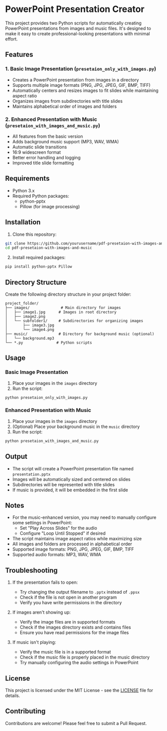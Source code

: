 # PowerPoint Presentation Creator

This project provides two Python scripts for automatically creating PowerPoint presentations from images and music files. It's designed to make it easy to create professional-looking presentations with minimal effort.

## Features

### 1. Basic Image Presentation (`presetaion_only_with_images.py`)
- Creates a PowerPoint presentation from images in a directory
- Supports multiple image formats (PNG, JPG, JPEG, GIF, BMP, TIFF)
- Automatically centers and resizes images to fit slides while maintaining aspect ratio
- Organizes images from subdirectories with title slides
- Maintains alphabetical order of images and folders

### 2. Enhanced Presentation with Music (`presetaion_with_images_and_music.py`)
- All features from the basic version
- Adds background music support (MP3, WAV, WMA)
- Automatic slide transitions
- 16:9 widescreen format
- Better error handling and logging
- Improved title slide formatting

## Requirements

- Python 3.x
- Required Python packages:
  - python-pptx
  - Pillow (for image processing)

## Installation

1. Clone this repository:
```bash
git clone https://github.com/yourusername/pdf-presetaion-with-images-and-music.git
cd pdf-presetaion-with-images-and-music
```

2. Install required packages:
```bash
pip install python-pptx Pillow
```

## Directory Structure

Create the following directory structure in your project folder:

```
project_folder/
├── images/              # Main directory for images
│   ├── image1.jpg      # Images in root directory
│   ├── image2.png
│   └── subfolder1/     # Subdirectories for organizing images
│       ├── image3.jpg
│       └── image4.png
├── music/              # Directory for background music (optional)
│   └── background.mp3
└── *.py               # Python scripts
```

## Usage

### Basic Image Presentation

1. Place your images in the `images` directory
2. Run the script:
```bash
python presetaion_only_with_images.py
```

### Enhanced Presentation with Music

1. Place your images in the `images` directory
2. (Optional) Place your background music in the `music` directory
3. Run the script:
```bash
python presetaion_with_images_and_music.py
```

## Output

- The script will create a PowerPoint presentation file named `presentation.pptx`
- Images will be automatically sized and centered on slides
- Subdirectories will be represented with title slides
- If music is provided, it will be embedded in the first slide

## Notes

- For the music-enhanced version, you may need to manually configure some settings in PowerPoint:
  - Set "Play Across Slides" for the audio
  - Configure "Loop Until Stopped" if desired
- The script maintains image aspect ratios while maximizing size
- All images and folders are processed in alphabetical order
- Supported image formats: PNG, JPG, JPEG, GIF, BMP, TIFF
- Supported audio formats: MP3, WAV, WMA

## Troubleshooting

1. If the presentation fails to open:
   - Try changing the output filename to `.pptx` instead of `.ppsx`
   - Check if the file is not open in another program
   - Verify you have write permissions in the directory

2. If images aren't showing up:
   - Verify the image files are in supported formats
   - Check if the images directory exists and contains files
   - Ensure you have read permissions for the image files

3. If music isn't playing:
   - Verify the music file is in a supported format
   - Check if the music file is properly placed in the music directory
   - Try manually configuring the audio settings in PowerPoint

## License

This project is licensed under the MIT License - see the [LICENSE](LICENSE) file for details.

## Contributing

Contributions are welcome! Please feel free to submit a Pull Request.